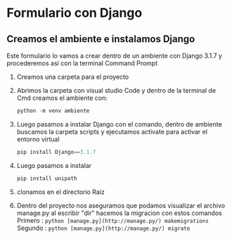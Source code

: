 # Formulario con Django

## Creamos el ambiente e instalamos Django

Este formulario lo vamos a crear dentro de un ambiente con Django 3.1.7 y procederemos así con la terminal Command Prompt

1. Creamos una carpeta para el proyecto
2. Abrimos la carpeta con visual studio Code y dentro de la terminal de Cmd creamos el ambiente con:
    
    ```python
    python -m venv ambiente
    ```
    
3. Luego pasamos a instalar Django con el comando, dentro de ambiente buscamos la carpeta scripts y ejecutamos activate para activar el entorno virtual
    
    ```python
    pip install Django==3.1.7
    ```
    
4. Luego pasamos a instalar 
    
    ```python
    pip install unipath
    ```
5. clonamos en el directorio Raiz
6. Dentro del proyecto nos aseguramos que podamos visualizar el archivo manage.py al escribir "dir" hacemos la migracion con estos comandos
    Primero : `python [manage.py](http://manage.py/) makemigrations`
    Segundo : `python [manage.py](http://manage.py/) migrate`
